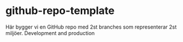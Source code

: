 # github-repo-template
Här bygger vi en GitHub repo med 2st branches som representerar 2st miljöer. Development and production

